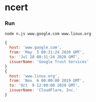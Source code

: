 ncert
=====



### Run

`node n.js www.google.com www.linux.org`

```javascript
{
  host: 'www.google.com',
  from: 'May  5 08:31:24 2020 GMT',
  to: 'Jul 28 08:31:24 2020 GMT',
  issuerName: 'Google Trust Services'
}
{
  host: 'www.linux.org',
  from: 'Nov  6 00:00:00 2019 GMT',
  to: 'Oct  9 12:00:00 2020 GMT',
  issuerName: 'CloudFlare, Inc.'
}
```